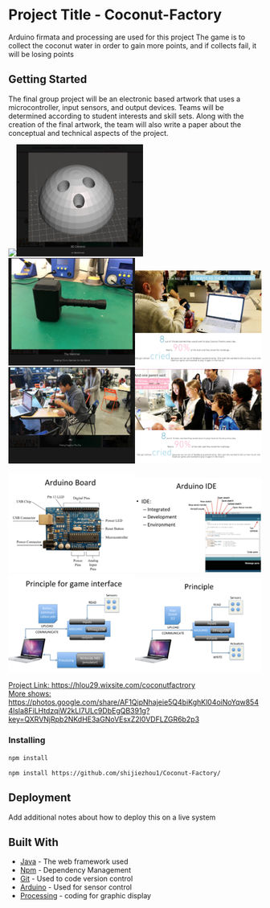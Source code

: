 # Project Title - Coconut-Factory

Arduino firmata and processing are used for this project
The game is to collect the coconut water in order to gain more points, and if collects fail, it will be losing points

## Getting Started
The final group project will be an electronic based artwork that uses a microcontroller, input sensors, and output
devices. Teams will be determined according to student interests and skill sets. Along with the creation of the
final artwork, the team will also write a paper about the conceptual and technical aspects of the project.
  
<img src= "https://static.wixstatic.com/media/74ac36_a23bdd2f4f4348a5ae8c671bf51fa251~mv2_d_1600_1244_s_2.jpeg/v1/fill/w_768,h_600,al_c,q_85,usm_0.66_1.00_0.01/74ac36_a23bdd2f4f4348a5ae8c671bf51fa251~mv2_d_1600_1244_s_2.webp" width="50%"><img src="/img/3Dcoconut.png" width="50%"><img src="/img/hammer.png" width="50%"><img src="/img/response.png" width="50%"><img src="/img/workflow.png" width="50%"><img src="/img/obsessed.png" width="50%">

<img src="/img/arduino.png" width="50%"><img src="/img/arduinoide.png" width="50%"><img src="/img/gameinterface.png" width="50%"><img src="/img/principle.png" width="50%">

<a href="https://hlou29.wixsite.com/coconutfactrory" >Project Link: https://hlou29.wixsite.com/coconutfactrory</a>
<br />
<a href="https://photos.google.com/share/AF1QipNhajeie5Q4biKghKl04oiNoYqw8544lsla8FiLHtdzqiW2kLI7ULc9DbEgQB391g?key=QXRVNjRpb2NKdHE3aGNoVEsxZ2l0VDFLZGR6b2p3" >More shows: https://photos.google.com/share/AF1QipNhajeie5Q4biKghKl04oiNoYqw8544lsla8FiLHtdzqiW2kLI7ULc9DbEgQB391g?key=QXRVNjRpb2NKdHE3aGNoVEsxZ2l0VDFLZGR6b2p3</a>

### Installing

```
npm install
```

```
npm install https://github.com/shijiezhou1/Coconut-Factory/
```

## Deployment

Add additional notes about how to deploy this on a live system

## Built With

* [Java](https://www.java.com/) - The web framework used
* [Npm](https://npm.org/) - Dependency Management
* [Git](https://github.com) - Used to code version control
* [Arduino](hjp://www.arduino.cc/) - Used for sensor control
* [Processing](hjp://processing.org/) - coding for graphic display
